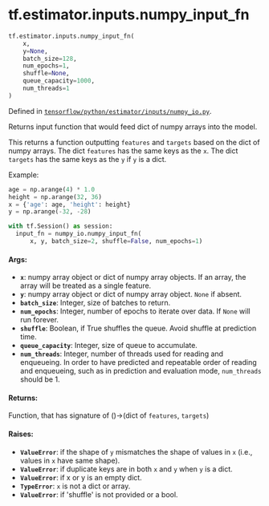 <div itemscope itemtype="http://developers.google.com/ReferenceObject">
<meta itemprop="name" content="tf.estimator.inputs.numpy_input_fn" />
<meta itemprop="path" content="Stable" />
</div>

# tf.estimator.inputs.numpy_input_fn

``` python
tf.estimator.inputs.numpy_input_fn(
    x,
    y=None,
    batch_size=128,
    num_epochs=1,
    shuffle=None,
    queue_capacity=1000,
    num_threads=1
)
```



Defined in [`tensorflow/python/estimator/inputs/numpy_io.py`](/code/stable/tensorflow/python/estimator/inputs/numpy_io.py).

Returns input function that would feed dict of numpy arrays into the model.

This returns a function outputting `features` and `targets` based on the dict
of numpy arrays. The dict `features` has the same keys as the `x`. The dict
`targets` has the same keys as the `y` if `y` is a dict.

Example:

```python
age = np.arange(4) * 1.0
height = np.arange(32, 36)
x = {'age': age, 'height': height}
y = np.arange(-32, -28)

with tf.Session() as session:
  input_fn = numpy_io.numpy_input_fn(
      x, y, batch_size=2, shuffle=False, num_epochs=1)
```

#### Args:

* <b>`x`</b>: numpy array object or dict of numpy array objects. If an array,
    the array will be treated as a single feature.
* <b>`y`</b>: numpy array object or dict of numpy array object. `None` if absent.
* <b>`batch_size`</b>: Integer, size of batches to return.
* <b>`num_epochs`</b>: Integer, number of epochs to iterate over data. If `None` will
    run forever.
* <b>`shuffle`</b>: Boolean, if True shuffles the queue. Avoid shuffle at prediction
    time.
* <b>`queue_capacity`</b>: Integer, size of queue to accumulate.
* <b>`num_threads`</b>: Integer, number of threads used for reading and enqueueing. In
    order to have predicted and repeatable order of reading and enqueueing,
    such as in prediction and evaluation mode, `num_threads` should be 1.


#### Returns:

Function, that has signature of ()->(dict of `features`, `targets`)


#### Raises:

* <b>`ValueError`</b>: if the shape of `y` mismatches the shape of values in `x` (i.e.,
    values in `x` have same shape).
* <b>`ValueError`</b>: if duplicate keys are in both `x` and `y` when `y` is a dict.
* <b>`ValueError`</b>: if x or y is an empty dict.
* <b>`TypeError`</b>: `x` is not a dict or array.
* <b>`ValueError`</b>: if 'shuffle' is not provided or a bool.